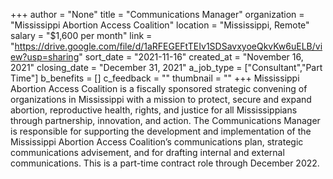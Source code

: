+++
author = "None"
title = "Communications Manager"
organization = "Mississippi Abortion Access Coalition"
location = "Mississippi, Remote"
salary = "$1,600 per month"
link = "https://drive.google.com/file/d/1aRFEGEFtTEIv1SDSavxyoeQkvKw6uELB/view?usp=sharing"
sort_date = "2021-11-16"
created_at = "November 16, 2021"
closing_date = "December 31, 2021"
a_job_type = ["Consultant","Part Time"]
b_benefits = []
c_feedback = ""
thumbnail = ""
+++
Mississippi Abortion Access Coalition is a fiscally sponsored strategic convening of organizations in Mississippi with a mission to protect, secure and expand abortion, reproductive health, rights, and justice for all Mississippians through partnership, innovation, and action. The Communications Manager is responsible for supporting the development and implementation of the Mississippi Abortion Access Coalition’s communications plan, strategic communications advisement, and for drafting internal and external communications. This is a part-time contract role through December 2022. 
